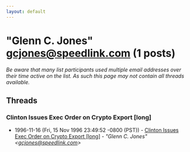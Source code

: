 ```yaml
---
layout: default
---
```


# "Glenn C. Jones" <gcjones@speedlink.com> (1 posts)

_Be aware that many list participants used multiple email addresses over their time active on the list. As such this page may not contain all threads available._

## Threads

### Clinton Issues Exec Order on Crypto Export [long]
+ 1996-11-16 (Fri, 15 Nov 1996 23:49:52 -0800 (PST)) - [Clinton Issues Exec Order on Crypto Export [long]](/archive/1996/11/6e64f0dfe70cf885aed4f9889781ee9f52f5ddfc8483a5ddafeddbe5b00b9f24) - _"Glenn C. Jones" \<gcjones@speedlink.com\>_

